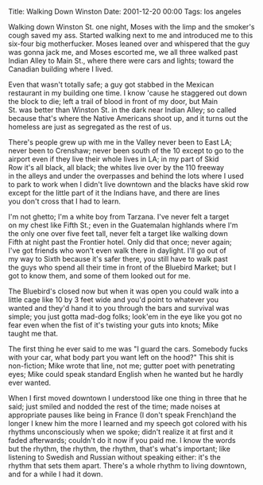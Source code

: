 Title: Walking Down Winston
Date: 2001-12-20 00:00
Tags: los angeles

Walking down Winston St. one night, Moses with the limp and the smoker's  
cough saved my ass. Started walking next to me and introduced me to this  
six-four big motherfucker. Moses leaned over and whispered that the guy  
was gonna jack me, and Moses escorted me, we all three walked past  
Indian Alley to Main St., where there were cars and lights; toward the  
Canadian building where I lived.  
  
Even that wasn't totally safe; a guy got stabbed in the Mexican  
restaurant in my building one time. I know 'cause he staggered out down  
the block to die; left a trail of blood in front of my door, but Main  
St. was better than Winston St. in the dark near Indian Alley; so called  
because that's where the Native Americans shoot up, and it turns out the  
homeless are just as segregated as the rest of us.  
  
There's people grew up with me in the Valley never been to East LA;  
never been to Crenshaw; never been south of the 10 except to go to the  
airport even if they live their whole lives in LA; in my part of Skid  
Row it's all black, all black; the whites live over by the 110 freeway  
in the alleys and under the overpasses and behind the lots where I used  
to park to work when I didn't live downtown and the blacks have skid row  
except for the little part of it the Indians have, and there are lines  
you don't cross that I had to learn.  
  
I'm not ghetto; I'm a white boy from Tarzana. I've never felt a target  
on my chest like Fifth St.; even in the Guatemalan highlands where I'm  
the only one over five feet tall, never felt a target like walking down  
Fifth at night past the Frontier hotel. Only did that once; never again;  
I've got friends who won't even walk there in daylight. I'll go out of  
my way to Sixth because it's safer there, you still have to walk past  
the guys who spend all their time in front of the Bluebird Market; but I  
got to know them, and some of them looked out for me.  
  
The Bluebird's closed now but when it was open you could walk into a  
little cage like 10 by 3 feet wide and you'd point to whatever you  
wanted and they'd hand it to you through the bars and survival was  
simple; you just gotta mad-dog folks; look'em in the eye like you got no  
fear even when the fist of it's twisting your guts into knots; Mike  
taught me that.  
  
The first thing he ever said to me was "I guard the cars. Somebody fucks  
with your car, what body part you want left on the hood?" This shit is  
non-fiction; Mike wrote that line, not me; gutter poet with penetrating  
eyes; Mike could speak standard English when he wanted but he hardly  
ever wanted.  
  
When I first moved downtown I understood like one thing in three that he  
said; just smiled and nodded the rest of the time; made noises at  
appropriate pauses like being in France (I don't speak French)and the  
longer I knew him the more I learned and my speech got colored with his  
rhythms unconsciously when we spoke; didn't realize it at first and it  
faded afterwards; couldn't do it now if you paid me. I know the words  
but the rhythm, the rhythm, the rhythm, that's what's important; like  
listening to Swedish and Russian without speaking either: it's the  
rhythm that sets them apart. There's a whole rhythm to living downtown,  
and for a while I had it down.  
